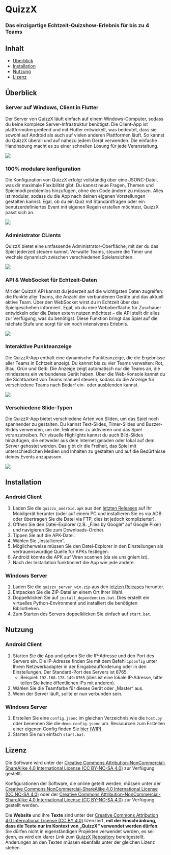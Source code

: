 # QuizzX
### Das einzigartige Echtzeit-Quizshow-Erlebnis für bis zu 4 Teams

## Inhalt
- [Überblick](#überblick)
- [Installation](#installation)
- [Nutzung](#nutzung)
- [Lizenz](#lizenz)

## Überblick

### Server auf Windows, Client in Flutter

Der Server von QuizzX läuft einfach auf einem Windows-Computer, sodass du keine komplexe Server-Infrastruktur benötigst. Die Client-App ist plattformübergreifend und mit Flutter entwickelt, was bedeutet, dass sie sowohl auf Android als auch auf vielen anderen Plattformen läuft. So kannst du QuizzX überall und auf nahezu jedem Gerät verwenden. Die einfache Handhabung macht es zu einer schnellen Lösung für jede Veranstaltung.

![](/docs/images/team_blue.jpg)

### 100% modulare konfiguration

Die Konfiguration von QuizzX erfolgt vollständig über eine JSONC-Datei, was dir maximale Flexibilität gibt. Du kannst neue Fragen, Themen und Spielmodi problemlos hinzufügen, ohne den Code ändern zu müssen. Alles ist modular, sodass du die App nach deinen eigenen Vorstellungen gestalten kannst. Egal, ob du ein Quiz mit Standardfragen oder ein benutzerdefiniertes Event mit eigenen Regeln erstellen möchtest, QuizzX passt sich an.

![](/docs/images/config.png)

### Administrator CLients

QuizzX bietet eine umfassende Administrator-Oberfläche, mit der du das Spiel jederzeit steuern kannst. Verwalte Teams, steuere die Timer und wechsle dynamisch zwischen verschiedenen Spielansichten.

![](/docs/images/master.png)

### API & WebSocket für Echtzeit-Daten

Mit der QuizzX API kannst du jederzeit auf die wichtigsten Daten zugreifen: die Punkte aller Teams, die Anzahl der verbundenen Geräte und das aktuell aktive Team. Über den WebSocket wirst du in Echtzeit über das Spielgeschehen informiert. Egal, ob du eine Weboberfläche für Zuschauer entwickeln oder die Daten extern nutzen möchtest – die API stellt dir alles zur Verfügung, was du benötigst. Diese Funktion bringt das Spiel auf die nächste Stufe und sorgt für ein noch intensiveres Erlebnis.

![](/docs/images/homescreen.png)

### Interaktive Punkteanzeige

Die QuizzX-App enthält eine dynamische Punkteanzeige, die die Ergebnisse aller Teams in Echtzeit anzeigt. Du kannst bis zu vier Teams verwalten: Rot, Blau, Grün und Gelb. Die Anzeige zeigt automatisch nur die Teams an, die mindestens ein verbundenes Gerät haben. Über die Web-Konsole kannst du die Sichtbarkeit von Teams manuell steuern, sodass du die Anzeige für verschiedene Teams nach Bedarf ein- oder ausblenden kannst.

![](/docs/images/points.png)

### Verschiedene Slide-Typen

Die QuizzX-App bietet verschiedene Arten von Sliden, um das Spiel noch spannender zu gestalten. Du kannst Text-Slides, Timer-Slides und Buzzer-Slides verwenden, um die Teilnehmer zu aktivieren und das Spiel voranzutreiben. Für visuelle Highlights kannst du auch Bild-Slides hinzufügen, die entweder aus dem Internet geladen oder lokal auf dem Server gehostet werden. Das gibt dir die Freiheit, das Spiel mit unterschiedlichen Medien und Inhalten zu gestalten und auf die Bedürfnisse deines Events anzupassen.

![](/docs/images/team_red.jpg)

## Installation

### Android Client
1. Laden Sie die `quizzx_android.apk` aus den [letzten Releases](https://github.com/doctor-versum/quizzx/releases/tag/stable) auf Ihr Mobilgerät herunter (oder auf einem PC und installieren Sie es via ADB oder übertragen Sie die Datei via FTP, dies ist jedoch komplizierter).
2. Öffnen Sie den Datei-Explorer (z.B. „Files by Google“ auf Google Pixel) und navigieren Sie zum Downloads-Ordner.
3. Tippen Sie auf die APK-Datei.
4. Wählen Sie „Installieren“.
5. Möglicherweise müssen Sie den Datei-Explorer in den Einstellungen als vertrauenswürdige Quelle für APKs festlegen.
6. Android könnte die APK auf Viren scannen (da sie unsigniert ist).
7. Nach der Installation funktioniert die App wie jede andere.

### Windows Server
1. Laden Sie die `quizzx_server_win.zip` aus den [letzten Releases](https://github.com/doctor-versum/quizzx/releases/tag/stable) herunter.
2. Entpacken Sie die ZIP-Datei an einem Ort Ihrer Wahl.
3. Doppelklicken Sie auf `install_dependencies.bat`. Dies erstellt ein virtuelles Python-Environment und installiert die benötigten Bibliotheken.
4. Zum Starten des Servers doppelklicken Sie einfach auf `start.bat`.

## Nutzung

### Android Client
1. Starten Sie die App und geben Sie die IP-Adresse und den Port des Servers ein. Die IP-Adresse finden Sie mit dem Befehl `ipconfig` unter Ihrem Netzwerkadapter in der Eingabeaufforderung oder in den Einstellungen. Der Standard-Port des Servers ist 8765.
   - Beispiel: `192.168.178.149:8765` (dies ist eine lokale IP-Adresse, bitte teilen Sie keine öffentlichen IPs mit anderen).
2. Wählen Sie die Teamfarbe für dieses Gerät oder „Master“ aus.
3. Wenn der Server läuft, sollte er nun verbunden sein.

### Windows Server
1. Erstellen Sie eine `config.jsonc` im gleichen Verzeichnis wie die `host.py` oder benennen Sie die `demo-config.jsonc` um. Ressourcen zum Erstellen einer eigenen Config finden Sie [hier (WIP)](/wiki/configfile).
2. Starten Sie nun einfach `start.bat`.

## Lizenz

Die Software wird unter der [Creative Commons Attribution-NonCommercial-ShareAlike 4.0 International License (CC BY-NC-SA 4.0)](https://creativecommons.org/licenses/by-nc-sa/4.0/) zur Verfügung gestellt.

Konfigurationen der Software, die online geteilt werden, müssen unter der [Creative Commons NonCommercial-ShareAlike 4.0 International License (CC NC-SA 4.0)](https://creativecommons.org/licenses/nc-sa/4.0/) oder der [Creative Commons Attribution-NonCommercial-ShareAlike 4.0 International License (CC BY-NC-SA 4.0)](https://creativecommons.org/licenses/by-nc-sa/4.0/) zur Verfügung gestellt werden.

Die **Website** und ihre **Texte** sind unter der [Creative Commons Attribution 4.0 International License (CC BY 4.0)](https://creativecommons.org/licenses/by/4.0/) lizenziert, **mit der Einschränkung, dass die Texte nur im Kontext von „QuizzX“ verwendet werden dürfen**. Sie dürfen nicht in eigenständigen Projekten verwendet werden, es sei denn, es wird ein klarer Link zum [QuizzX Repository](https://github.com/doctor-versum/quizzx) bereitgestellt. Änderungen an den Texten müssen ebenfalls unter der gleichen Lizenz stehen.
